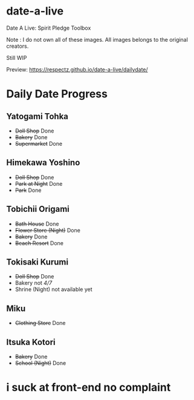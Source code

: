 # date-a-live
Date A Live: Spirit Pledge Toolbox

Note : 
I do not own all of these images.
All images belongs to the original creators.

Still WIP

Preview:
https://respectz.github.io/date-a-live/dailydate/

# Daily Date Progress
## Yatogami Tohka
* ~~Doll Shop~~ Done
* ~~Bakery~~ Done
* ~~Supermarket~~ Done
## Himekawa Yoshino
* ~~Doll Shop~~ Done
* ~~Park at Night~~ Done
* ~~Park~~ Done
## Tobichii Origami
* ~~Bath House~~ Done
* ~~Flower Store (Night)~~ Done
* ~~Bakery~~ Done
* ~~Beach Resort~~ Done
## Tokisaki Kurumi
* ~~Doll Shop~~ Done
* Bakery not *4/7*
* Shrine (Night) not available yet
## Miku
* ~~Clothing Store~~ Done
## Itsuka Kotori
* ~~Bakery~~ Done
* ~~School (Night)~~ Done

# i suck at front-end no complaint 
